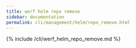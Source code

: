 ```yaml
---
title: werf helm repo remove
sidebar: documentation
permalink: cli/management/helm/repo_remove.html
---
```


{% include /cli/werf_helm_repo_remove.md %}
